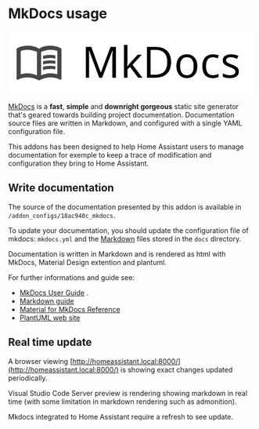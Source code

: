 # MkDocs usage

![](images/logo.png)

[MkDocs](https://www.mkdocs.org) is a **fast**, **simple** and **downright gorgeous** static site generator that's geared towards building project documentation. Documentation source files are written in Markdown, and configured with a single YAML configuration file.

This addons has been designed to help Home Assistant users to manage documentation for exemple to keep a trace of modification and configuration they bring to Home Assistant.

## Write documentation

The source of the documentation presented by this addon is available in `/addon_configs/18ac940c_mkdocs`.

To update your documentation, you should update the configuration file of mkdocs: `mkdocs.yml` and the [Markdown](https://www.markdownguide.org/tools/mkdocs/) files stored in the `docs` directory.

Documentation is written in Markdown and is rendered as html with MkDocs, Material Design extention and plantuml.

For further informations and guide see:

- [MkDocs User Guide](https://www.mkdocs.org/user-guide/writing-your-docs/) .
- [Markdown guide](https://www.markdownguide.org/tools/mkdocs/)
- [Material for MkDocs Reference](https://squidfunk.github.io/mkdocs-material/reference/)
- [PlantUML web site](https://plantuml.com)

## Real time update

A browser viewing [http://homeassistant.local:8000/](http://homeassistant.local:8000/) is showing exact changes updated periodically.

Visual Studio Code Server preview is rendering showing markdown in real time (with some limitation in markdown rendering such as admonition).

Mkdocs integrated to Home Assistant require a refresh to see update.
